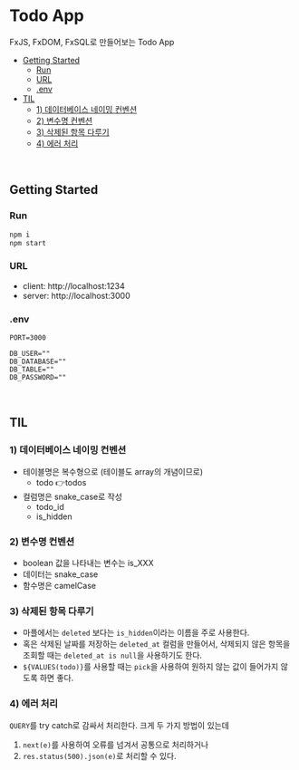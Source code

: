 # Todo App
FxJS, FxDOM, FxSQL로 만들어보는 Todo App
- [Getting Started](#getting-started)
  - [Run](#run)
  - [URL](#url)
  - [.env](#env)
- [TIL](#til)
  - [1) 데이터베이스 네이밍 컨벤션](#1-데이터베이스-네이밍-컨벤션)
  - [2) 변수명 컨벤션](#2-변수명-컨벤션)
  - [3) 삭제된 항목 다루기](#3-삭제된-항목-다루기)
  - [4) 에러 처리](#4-에러-처리)

<br>

## Getting Started
### Run
```bash
npm i
npm start
```

### URL
- client: http://localhost:1234
- server: http://localhost:3000

### .env
```
PORT=3000

DB_USER=""
DB_DATABASE=""
DB_TABLE=""
DB_PASSWORD=""
```

<br>

## TIL
### 1) 데이터베이스 네이밍 컨벤션
- 테이블명은 복수형으로 (테이블도 array의 개념이므로)
  - todo 👉todos
- 컬럼명은 snake_case로 작성
  - todo_id
  - is_hidden

### 2) 변수명 컨벤션
- boolean 값을 나타내는 변수는 is_XXX
- 데이터는 snake_case
- 함수명은 camelCase

### 3) 삭제된 항목 다루기
- 마플에서는 `deleted` 보다는 `is_hidden`이라는 이름을 주로 사용한다.
- 혹은 삭제된 날짜를 저장하는 `deleted_at` 컬럼을 만들어서, 삭제되지 않은 항목을 조회할 때는 `deleted_at is null`을 사용하기도 한다. 
- `${VALUES(todo)}`를 사용할 때는 `pick`을 사용하여 원하지 않는 값이 들어가지 않도록 하면 좋다.

### 4) 에러 처리
`QUERY`를 try catch로 감싸서 처리한다. 크게 두 가지 방법이 있는데
1. `next(e)`를 사용하여 오류를 넘겨서 공통으로 처리하거나
2. `res.status(500).json(e)`로 처리할 수 있다.


